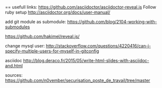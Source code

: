 == usefull links:
https://github.com/asciidoctor/asciidoctor-reveal.js
Follow ruby setup
http://asciidoctor.org/docs/user-manual/

add git module as submodule:
https://github.com/blog/2104-working-with-submodules

https://github.com/hakimel/reveal.js/

change mysql user:
http://stackoverflow.com/questions/4220416/can-i-specify-multiple-users-for-myself-in-gitconfig

asciidoc
http://blog.deraco.fr/2015/05/write-html-slides-with-asciidoc-and.html

sources:
https://github.com/n0vember/securisation_poste_de_travail/tree/master

